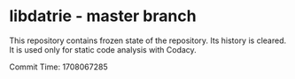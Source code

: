 # libdatrie - master branch

This repository contains frozen state of the repository.
Its history is cleared. It is used only for static code
analysis with Codacy.

Commit Time: 1708067285